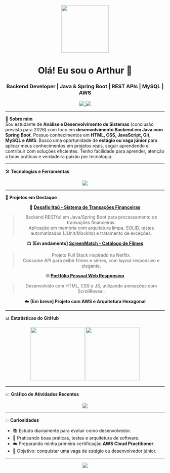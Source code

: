 <div align="center">
  <img height="150" src="https://media3.giphy.com/media/v1.Y2lkPTc5MGI3NjExaTNiaXIycWthMHR4c3p6aXNhcDl2cTJjczI0cHFkNTR3Mnk5dW55ZyZlcD12MV9pbnRlcm5hbF9naWZfYnlfaWQmY3Q9Zw/B1CrvUCoMxhy8/giphy.gif" />
</div>

<h1 align="center">Olá! Eu sou o Arthur 👋</h1>
<h3 align="center">Backend Developer | Java & Spring Boot | REST APIs | MySQL | AWS</h3>

<p align="center">
  <a href="https://www.linkedin.com/in/arthur-lanzoni-a838b721a/" target="_blank">
    <img src="https://img.shields.io/badge/LinkedIn-%230077B5?style=for-the-badge&logo=linkedin&logoColor=white" />
  </a>
  <a href="mailto:arthurlanzoni08@gmail.com">
    <img src="https://img.shields.io/badge/Email-%23D14836?style=for-the-badge&logo=gmail&logoColor=white" />
  </a>
</p>

---

🎯 **Sobre mim**  
Sou estudante de **Análise e Desenvolvimento de Sistemas** (conclusão prevista para 2026) com foco em **desenvolvimento Backend em Java com Spring Boot**. Possuo conhecimentos em **HTML, CSS, JavaScript, Git, MySQL e AWS**. Busco uma oportunidade de **estágio ou vaga júnior** para aplicar meus conhecimentos em projetos reais, seguir aprendendo e contribuir com soluções eficientes. Tenho facilidade para aprender, atenção a boas práticas e verdadeira paixão por tecnologia.

---

🛠 **Tecnologias e Ferramentas**

<div align="center">
  <img src="https://skillicons.dev/icons?i=java,spring,html,css,js,git,github,mysql,aws" />
</div>

---

🚀 **Projetos em Destaque**

<div align="center">

🔧 **[Desafio Itaú - Sistema de Transações Financeiras](https://github.com/Lanzoni15/desafio-itau-transacoes)**  
> Backend RESTful em Java/Spring Boot para processamento de transações financeiras.  
> Aplicação em memória com arquitetura limpa, SOLID, testes automatizados (JUnit/Mockito) e tratamento de exceções.

📺 **[Em andamento] [ScreenMatch - Catálogo de Filmes](https://github.com/Lanzoni15/ScreenMatch)**  
> Projeto Full Stack inspirado na Netflix.  
> Consome API para exibir filmes e séries, com layout responsivo e elegante.

🌐 **[Portfólio Pessoal Web Responsivo](https://github.com/Lanzoni15/arthurlanzoni)**  
> Desenvolvido com HTML, CSS e JS, utilizando animações com ScrollReveal.

☁️ **[Em breve] Projeto com AWS e Arquitetura Hexagonal**

</div>

---

📊 **Estatísticas do GitHub**

<div align="center">
  <img height="170em" src="https://github-readme-stats.vercel.app/api?username=Lanzoni15&show_icons=true&theme=radical&hide_border=true&include_all_commits=true&count_private=true" />
  <img height="170em" src="https://github-readme-stats.vercel.app/api/top-langs/?username=Lanzoni15&layout=compact&theme=radical&hide_border=true" />
</div>

---

📈 **Gráfico de Atividades Recentes**

<div align="center">
  <img src="https://github-readme-activity-graph.vercel.app/graph?username=Lanzoni15&bg_color=0d1117&color=986dff&line=7c3aed&point=ffffff&area=true&hide_border=true"/>
</div>

---

✨ **Curiosidades**
- 📚 Estudo diariamente para evoluir como desenvolvedor.
- 🧠 Praticando boas práticas, testes e arquitetura de software.
- ☁️ Preparando minha primeira certificação **AWS Cloud Practitioner**.
- 🎯 Objetivo: conquistar uma vaga de estágio ou desenvolvedor júnior.

---

<p align="center">
  <img src="https://capsule-render.vercel.app/api?type=waving&color=986dff&height=120&section=footer" />
</p>
